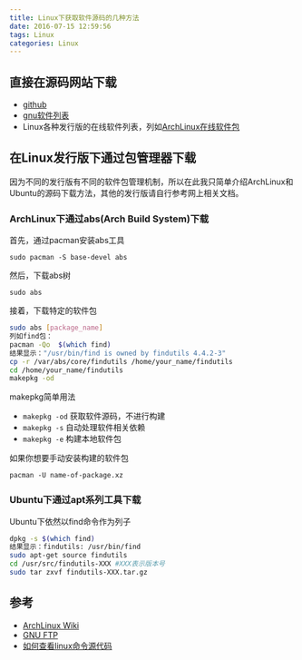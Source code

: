 ```yaml
---
title: Linux下获取软件源码的几种方法
date: 2016-07-15 12:59:56
tags: Linux
categories: Linux
---
```


## 直接在源码网站下载

- [github](https://github.com/)
- [gnu软件列表](http://ftp.gnu.org/)
- Linux各种发行版的在线软件列表，列如[ArchLinux在线软件包](https://www.archlinux.org/packages/?q=coreutils)

## 在Linux发行版下通过包管理器下载

因为不同的发行版有不同的软件包管理机制，所以在此我只简单介绍ArchLinux和Ubuntu的源码下载方法，其他的发行版请自行参考网上相关文档。

<!--more-->

### **ArchLinux下通过abs(Arch Build System)下载**

首先，通过pacman安装abs工具

`sudo pacman -S base-devel abs`

然后，下载abs树

`sudo abs`

接着，下载特定的软件包

```bash
sudo abs [package_name]
列如find包：
pacman -Qo  $(which find)
结果显示："/usr/bin/find is owned by findutils 4.4.2-3"
cp -r /var/abs/core/findutils /home/your_name/findutils
cd /home/your_name/findutils
makepkg -od
```
makepkg简单用法

- `makepkg -od` 获取软件源码，不进行构建
- `makepkg -s` 自动处理软件相关依赖
- `makepkg -e` 构建本地软件包

如果你想要手动安装构建的软件包

`pacman -U name-of-package.xz`

### **Ubuntu下通过apt系列工具下载**

Ubuntu下依然以find命令作为列子

```bash
dpkg -s $(which find)
结果显示：findutils: /usr/bin/find
sudo apt-get source findutils
cd /usr/src/findutils-XXX #XXX表示版本号  
sudo tar zxvf findutils-XXX.tar.gz  
```

## 参考

- [ArchLinux Wiki](https://wiki.archlinux.org/)
- [GNU FTP](http://ftp.gnu.org/)
- [如何查看linux命令源代码](http://blog.csdn.net/earbao/article/details/17955815)
